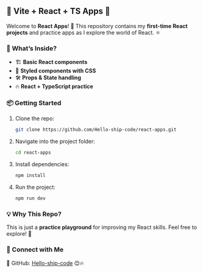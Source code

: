## 🚀 Vite + React + TS Apps 🎨  

Welcome to **React Apps**! 🎉 This repository contains my **first-time React projects** and practice apps as I explore the world of React. ⚛️  

### 📌 What’s Inside?  
- 🏗️ **Basic React components**  
- 🎨 **Styled components with CSS**  
- 🛠️ **Props & State handling**  
- 🔥 **React + TypeScript practice**  

### 📦 Getting Started  
1. Clone the repo:  
   ```bash
   git clone https://github.com/Hello-ship-code/react-apps.git
   ```  
2. Navigate into the project folder:  
   ```bash
   cd react-apps
   ```  
3. Install dependencies:  
   ```bash
   npm install
   ```  
4. Run the project:  
   ```bash
   npm run dev
   ```  

### 💡 Why This Repo?  
This is just a **practice playground** for improving my React skills. Feel free to explore! 🚀  

### 🐙 Connect with Me  
📌 GitHub: [Hello-ship-code](https://github.com/Hello-ship-code) 😊🔥